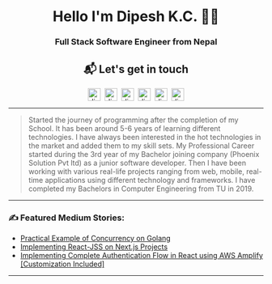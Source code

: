 
<h1 align="center">Hello I'm Dipesh K.C. 👨‍💻</h1>

<h3 align="center"> Full Stack Software Engineer from Nepal</h3>

<h2 align="center"> 📬 Let's get in touch </h2>
<p align="center">
  <a href="https://www.linkedin.com/in/dipesh-k-c-8aa052189/" target="blank"><img align="center" src="https://cdn.jsdelivr.net/npm/simple-icons@3.0.1/icons/linkedin.svg" alt="dipeshkc" height="25" width="25" /></a>&nbsp;&nbsp;<a href="https://medium.com/@dipesh.kc" target="blank"><img align="center" src="https://cdn.jsdelivr.net/npm/simple-icons@3.0.1/icons/medium.svg" alt="dipeshkc" height="25" width="25" /></a>&nbsp;&nbsp;<a href="https://stackoverflow.com/users/5882968/dipesh-kc" target="blank"><img align="center" src="https://cdn.jsdelivr.net/npm/simple-icons@3.0.1/icons/stackoverflow.svg" alt="dipeshkc" height="25" width="25" /></a>&nbsp;&nbsp;<a href="https://www.facebook.com/dipeshhkc" target="blank"><img align="center" src="https://cdn.jsdelivr.net/npm/simple-icons@3.0.1/icons/facebook.svg" alt="dipeshkc" height="25" width="25" /></a>&nbsp;&nbsp;<a href="https://www.instagram.com/dipeshh_kc/" target="blank"><img align="center" src="https://cdn.jsdelivr.net/npm/simple-icons@3.0.1/icons/instagram.svg" alt="dipeshkc" height="25" width="25" /></a>&nbsp;&nbsp;<a href="mailto:kcdipesh429@gmail.com"><img align="center" src="https://cdn.jsdelivr.net/npm/simple-icons@3.0.1/icons/gmail.svg" alt="dipeshkc" height="25" width="25" /></a></p>

<hr />

> Started the journey of programming after the completion of my School. It has been around 5-6 years of learning different technologies. I have always been interested in the hot technologies in the market and added them to my skill sets. My Professional Career started during the 3rd year of my Bachelor joining company (Phoenix Solution Pvt ltd) as a junior software developer. Then I have been working with various real-life projects ranging from web, mobile, real-time applications using different technology and frameworks. I have completed my Bachelors in Computer Engineering from TU in 2019. </p>

<hr/>

<h3>✍️ Featured Medium Stories:</h3>
<ul>
<li><a href="https://medium.com/wesionary-team/practical-example-of-concurrency-on-golang-fc4609ea8ed1">Practical Example of Concurrency on Golang</a></li>
<li><a href="https://medium.com/wesionary-team/implementing-react-jss-on-next-js-projects-7ceaee985cad">Implementing React-JSS on Next.js Projects</a></li>
<li><a href="https://medium.com/wesionary-team/implementing-complete-authentication-flow-in-react-using-aws-amplify-hacks-included-a68c592400df">Implementing Complete Authentication Flow in React using AWS Amplify [Customization Included]</a></li>
</ul>

<hr/>




